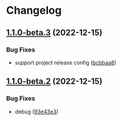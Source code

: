 # Changelog

## [1.1.0-beta.3](https://github.com/npm-showcase/github-actions-test/compare/v1.1.0-beta.2...v1.1.0-beta.3) (2022-12-15)


### Bug Fixes

* support project release config ([bcbbaa8](https://github.com/npm-showcase/github-actions-test/commit/bcbbaa8b304e982e939518c2ca69262d8af63398))

## [1.1.0-beta.2](https://github.com/npm-showcase/github-actions-test/compare/v1.1.0-beta.1...v1.1.0-beta.2) (2022-12-15)


### Bug Fixes

* debug ([93e43e3](https://github.com/npm-showcase/github-actions-test/commit/93e43e30e463a6852c251de7c15145bb6cb59392))
